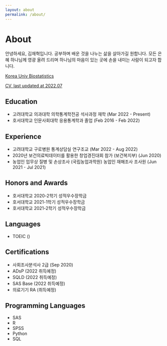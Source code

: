 ```yaml
---
layout: about
permalink: /about/
---
```


# About

안녕하세요, 김재혁입니다.
공부하며 배운 것을 나누는 삶을 살아가길 원합니다.
모든 은혜 하나님께 영광 올려 드리며 하나님의 마음이 있는 곳에 손을 내미는 사람이 되고자 합니다.

[Korea Univ Biostatistics](https://kubiostat.korea.ac.kr/) 


[CV, last updated at 2022.07](/assets/cv/CV.pdf)

## Education
- 고려대학교 의과대학 의학통계학전공 석사과정 재학 (Mar 2022 - Present)
- 호서대학교 인문사회대학 응용통계학과 졸업 (Feb 2016 - Feb 2022)

## Experience
- 고려대학교 구로병원 통계상담실 연구조교 (Mar 2022 - Aug 2022)
- 2020년 보건의료빅데이터를 활용한 창업경진대회 참가 (보건복지부) (Jun 2020)
- 농업인 업무상 질병 및 손상조사 (국립농업과학원) 농업인 재해조사 조사원 (Jun 2021 - Jul 2021)

## Honors and Awards
- 호서대학교 2020-2학기 성적우수장학금
- 호서대학교 2021-1학기 성적우수장학금
- 호서대학교 2021-2학기 성적우수장학금

## Languages
- TOEIC ()

## Certifications
- 사회조사분석사 2급 (Sep 2020)
- ADsP (2022 취득예정)
- SQLD (2022 취득예정)
- SAS Base (2022 취득예정)
- 의료기기 RA (취득예정)

## Programming Languages
- SAS
- R
- SPSS
- Python
- SQL